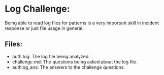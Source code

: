 # Log Challenge:
Being able to read log files for patterns is a very important skill in incident response or just file usage in general.

## Files:
- auth.log: The log file being analyzed.
- challenge.md: The questions being asked about the log file.
- authlog_ans: The answers to the challenge questions. 
